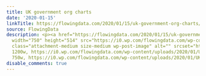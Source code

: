 ```yaml
---
title: UK government org charts
date: '2020-01-15'
linkTitle: https://flowingdata.com/2020/01/15/uk-government-org-charts/
source: FlowingData
description: <p><a href="https://flowingdata.com/2020/01/15/uk-government-org-charts/"><img
  width="750" height="514" src="https://i0.wp.com/flowingdata.com/wp-content/uploads/2020/01/UK-government-structures.png?fit=750%2C514&amp;ssl=1"
  class="attachment-medium size-medium wp-post-image" alt="" srcset="https://i0.wp.com/flowingdata.com/wp-content/uploads/2020/01/UK-government-structures.png?w=1200&amp;ssl=1
  1200w, https://i0.wp.com/flowingdata.com/wp-content/uploads/2020/01/UK-government-structures.png?resize=750%2C514&amp;ssl=1
  750w, https://i0.wp.com/flowingdata.com/wp-content/uploads/2020/01/UK-governme ...
disable_comments: true
---
```

<p><a href="https://flowingdata.com/2020/01/15/uk-government-org-charts/"><img width="750" height="514" src="https://i0.wp.com/flowingdata.com/wp-content/uploads/2020/01/UK-government-structures.png?fit=750%2C514&amp;ssl=1" class="attachment-medium size-medium wp-post-image" alt="" srcset="https://i0.wp.com/flowingdata.com/wp-content/uploads/2020/01/UK-government-structures.png?w=1200&amp;ssl=1 1200w, https://i0.wp.com/flowingdata.com/wp-content/uploads/2020/01/UK-government-structures.png?resize=750%2C514&amp;ssl=1 750w, https://i0.wp.com/flowingdata.com/wp-content/uploads/2020/01/UK-governme ...